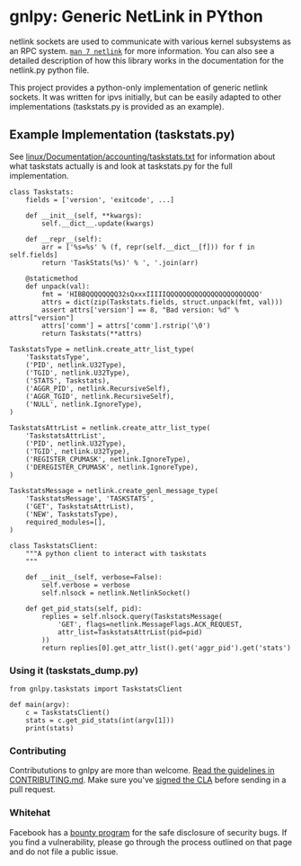 # gnlpy: Generic NetLink in PYthon

netlink sockets are used to communicate with various kernel subsystems as
an RPC system.  [`man 7 netlink`](http://man7.org/linux/man-pages/man7/netlink.7.html)
for more information.  You can also see a detailed description of how this
library works in the documentation for the netlink.py python file.

This project provides a python-only implementation of generic netlink
sockets.  It was written for ipvs initially, but can be easily adapted to
other implementations (taskstats.py is provided as an example).

## Example Implementation (taskstats.py)

See
[linux/Documentation/accounting/taskstats.txt](https://www.kernel.org/doc/Documentation/accounting/taskstats.txt)
for information about what taskstats actually is and look at taskstats.py
for the full implementation.

    class Taskstats:
        fields = ['version', 'exitcode', ...]

        def __init__(self, **kwargs):
            self.__dict__.update(kwargs)

        def __repr__(self):
            arr = ['%s=%s' % (f, repr(self.__dict__[f])) for f in self.fields]
            return 'TaskStats(%s)' % ', '.join(arr)

        @staticmethod
        def unpack(val):
            fmt = 'HIBBQQQQQQQQ32sQxxxIIIIIQQQQQQQQQQQQQQQQQQQQQQQ'
            attrs = dict(zip(Taskstats.fields, struct.unpack(fmt, val)))
            assert attrs['version'] == 8, "Bad version: %d" % attrs["version"]
            attrs['comm'] = attrs['comm'].rstrip('\0')
            return Taskstats(**attrs)

    TaskstatsType = netlink.create_attr_list_type(
        'TaskstatsType',
        ('PID', netlink.U32Type),
        ('TGID', netlink.U32Type),
        ('STATS', Taskstats),
        ('AGGR_PID', netlink.RecursiveSelf),
        ('AGGR_TGID', netlink.RecursiveSelf),
        ('NULL', netlink.IgnoreType),
    )

    TaskstatsAttrList = netlink.create_attr_list_type(
        'TaskstatsAttrList',
        ('PID', netlink.U32Type),
        ('TGID', netlink.U32Type),
        ('REGISTER_CPUMASK', netlink.IgnoreType),
        ('DEREGISTER_CPUMASK', netlink.IgnoreType),
    )

    TaskstatsMessage = netlink.create_genl_message_type(
        'TaskstatsMessage', 'TASKSTATS',
        ('GET', TaskstatsAttrList),
        ('NEW', TaskstatsType),
        required_modules=[],
    )

    class TaskstatsClient:
        """A python client to interact with taskstats
        """

        def __init__(self, verbose=False):
            self.verbose = verbose
            self.nlsock = netlink.NetlinkSocket()

        def get_pid_stats(self, pid):
            replies = self.nlsock.query(TaskstatsMessage(
                'GET', flags=netlink.MessageFlags.ACK_REQUEST,
                attr_list=TaskstatsAttrList(pid=pid)
            ))
            return replies[0].get_attr_list().get('aggr_pid').get('stats')

### Using it (taskstats_dump.py)

    from gnlpy.taskstats import TaskstatsClient

    def main(argv):
        c = TaskstatsClient()
        stats = c.get_pid_stats(int(argv[1]))
        print(stats)

### Contributing
Contribututions to gnlpy are more than welcome. [Read the guidelines in CONTRIBUTING.md](CONTRIBUTING.md).
Make sure you've [signed the CLA](https://code.facebook.com/cla) before sending in a pull request.

### Whitehat

Facebook has a [bounty program](https://www.facebook.com/whitehat/) for
the safe disclosure of security bugs. If you find a vulnerability, please
go through the process outlined on that page and do not file a public issue.
